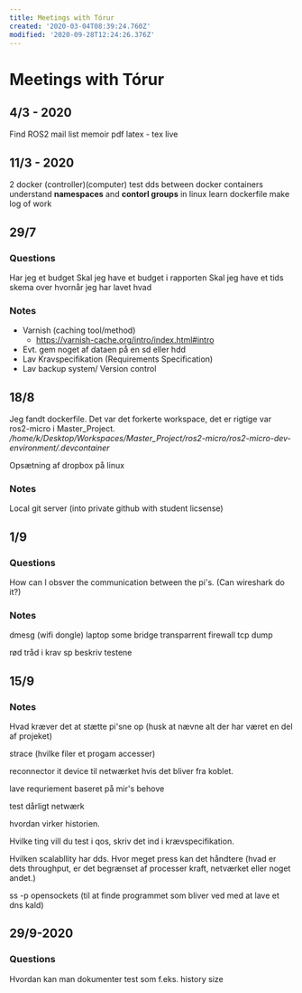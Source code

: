 ```yaml
---
title: Meetings with Tórur
created: '2020-03-04T08:39:24.760Z'
modified: '2020-09-28T12:24:26.376Z'
---
```


# Meetings with Tórur

## 4/3 - 2020
Find ROS2 mail list
memoir
pdf latex - tex live

## 11/3 - 2020
2 docker (controller)(computer)
test dds between docker containers
understand **namespaces** and **contorl groups** in linux
learn dockerfile
make log of work

## 29/7
### Questions
Har jeg et budget
Skal jeg have et budget i rapporten
Skal jeg have et tids skema over hvornår jeg har lavet hvad

### Notes
- Varnish (caching tool/method)
  - https://varnish-cache.org/intro/index.html#intro
- Evt. gem noget af dataen på en sd eller hdd
- Lav Kravspecifikation (Requirements Specification)
- Lav backup system/ Version control

## 18/8

Jeg fandt dockerfile. Det var det forkerte workspace, det er rigtige var ros2-micro i Master_Project. 
*/home/k/Desktop/Workspaces/Master_Project/ros2-micro/ros2-micro-dev-environment/.devcontainer*

Opsætning af dropbox på linux

### Notes
Local git server (into private github with student licsense)

## 1/9
### Questions
How can I obsver the communication between the pi's. (Can wireshark do it?)

### Notes

dmesg (wifi dongle)
laptop some bridge
transparrent firewall
tcp dump

rød tråd i krav sp
beskriv testene

## 15/9

### Notes
Hvad kræver det at stætte pi'sne op (husk at nævne alt der har været en del af projeket)

strace (hvilke filer et progam accesser)

reconnector it device til netwærket hvis det bliver fra koblet.

lave requriement baseret på mir's behove

test dårligt netwærk

hvordan virker historien.

Hvilke ting vill du test i qos, skriv det ind i krævspecifikation.

Hvilken scalabllity har dds. Hvor meget press kan det håndtere (hvad er dets throughput, er det begrænset af processer kraft, netværket eller noget andet.)

ss -p opensockets (til at finde programmet som bliver ved med at lave et dns kald)

## 29/9-2020

### Questions
Hvordan kan man dokumenter test som f.eks. history size
